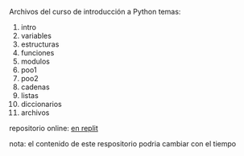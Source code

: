 Archivos del curso de  introducción a Python
temas:


1. intro
2. variables
3. estructuras
4. funciones
5. modulos
6.  poo1
7. poo2
8. cadenas
9. listas
10. diccionarios
11. archivos


repositorio online: [en replit](https://repl.it/@joseluis37/pythoncurse)

nota: el contenido de este respositorio podria cambiar con el tiempo
